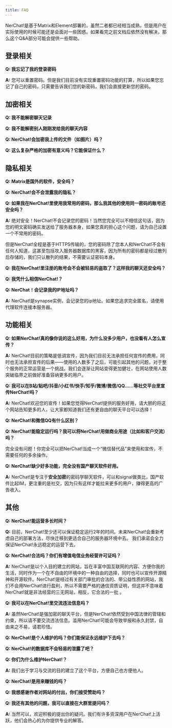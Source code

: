```yaml
---
title: FAQ
---
```


NerChat!是基于Matrix和Element部署的，虽然二者都已经相当成熟，但是用户在实际使用的时候可能还是会面对一些困惑。如果看完之前文档后依然没有解决，那么这个Q&A部分可能会提供一些帮助。

## 登录相关

**Q: 我忘记了我的登录密码**

**A:** 您可以重置密码。但是我们目前没有实现重置密码功能的打算，所以如果您忘记了自己的密码，只需要告诉我们您的新密码，我们会直接更新您的密码。

## 加密相关

**Q: 我不能解密聊天记录**

**Q: 我不能解密别人刚刚发给我的聊天内容**

**Q: NerChat!会加密我上传的文件（如图片）吗？**

**Q: 这么复杂严格的加密有意义吗？它能保证什么？**

## 隐私相关

**Q: Matrix是国外的软件，安全吗？**

**Q: NerChat!会不会泄露我的隐私？**

**Q: 如果我在NerChat!里使用我常用的密码，那么我其他的使用同一密码的账号还安全吗？**

**A:** 绝对安全！NerChat!不会记录您的密码！当然您完全可以不相信这句话，因为您的明文密码确实发送给了服务器本身，如果您真的担心这个问题，请为自己设置一个不常用的密码。

但是NerChat!全程是基于HTTPS传输的，您的密码除了您本人和NerChat!不会有任何人知道，这甚至包括攻入服务器数据库的黑客，因为所有的密码都是经过散列后存储的，我们只认散列的结果，不需要认证密码本身。

**Q: 我在NerChat!里注册的账号会不会被轻易的盗取了？这样我的聊天还安全吗？**

**Q: 我凭什么相信NerChat!？**

**Q: NerChat！会记录我的IP地址吗？**

**A:** NerChat!是synapse实例，会记录您的ip地址。如果您追求完全匿名，请使用代理软件连接本服务器。

## 功能相关

**Q: 如果NerChat!真的像你说的这么好用，为什么没多少用户，也没看有人怎么宣传？**

**A:** NerChat!目前的策略是低调宣传，因为我们目前无法承担任何宣传的费用，同时也无法承担宣传的后果——使用的人数多了之后，可能引起其他的问题，对于整个服务的正常运营是一个挑战。我们会逐渐让网站变得更加健壮，在网站使用人数突破临界之前做好准备容纳更多的用户。

**Q: 我可以在B站/贴吧/抖音/小红书/快手/知乎/微博/微信/QQ……等社交平台里宣传NerChat!吗？**

**A:** NerChat!欢迎您的宣传！如果您觉得NerChat!提供的服务好用，请大胆的将这个网站告知更多的人，让大家都知道我们还有更自由的聊天平台可以选择！

**Q: NerChat!和微信QQ有什么区别？**

**Q: NerChat!能稳定运行吗？我可以将NerChat!用做商业用途（比如和客户交流）吗？**

完全没有问题！你完全可以把NerChat!当成一个“微信替代品”来使用和宣传，不需要任何的多余操作。

**Q: NerChat!缺少好多功能，完全没有国产聊天软件好用。**

**A:** NerChat!是专注于**安全加密**的密码学聊天软件，可以和signal做类比，国产软件比起IM，更注重的是社交，因为只有这样才能拉来更多的用户，赚得更高的广告收入。

## 其他

**Q: NerChat!能运营多长时间？**

**Q:** 目前，NerChat!至少还可以保证稳定运行2年的时间。未来NerChat!会重新考虑自己的部署方法，尽快迁移到更适合自己的服务器环境中去。
我们承诺会全力保证NerChat!永远稳定的运营下去。


**Q: NerChat!合法吗？你们有增值电信业务经营许可证吗？**

**A:** NerChat!是以个人目的建立的网站，旨在丰富中国互联网的内容、方便你我的生活，同时作为一个在不自由的环境中的一种自由的选择，同时也可以宣传开源精神和开源软件。NerChat!是经过有关部门审批的合法的、带公益性质的网站，我们不会用NerChat!进行盈利，所以不需要严格的通信资质证明，但这并不意味着NerChat!就是非法经营的三无网站，相反，它合法的一批 。


**Q: 我可以在NerChat!里交流违法信息吗？**

**A:** 虽然NerChat!是强加密的聊天平台，但是NerChat!依然受到中国法律的管辖和约束，所以请不要交流违法信息。滥用NerChat!可能会导致举报和永久封禁，自由来之不易，请君珍惜。


**Q: NerChat!是个人维护的吗？你们能保证永远维护下去吗？**

**Q: NerChat!的数据库不会轻易的泄露了吧？**

**Q: 你们为什么维护NerChat!？**

**A:** 我们出于学习与交流的目的建立了这个平台，方便自己也方便他人。

**Q: NerChat!是用来赚钱的吗？**

**Q: 我想感谢作者对网站的付出，你们接受赞助吗？**

**Q: 我还有其他的问题，我可以直接在大群里提问吗？**

**A:** 当然可以，欢迎积极的提出你的疑问。我们有许多资深用户在NerChat!上活跃，他们会热心的为你提供专业的解答。